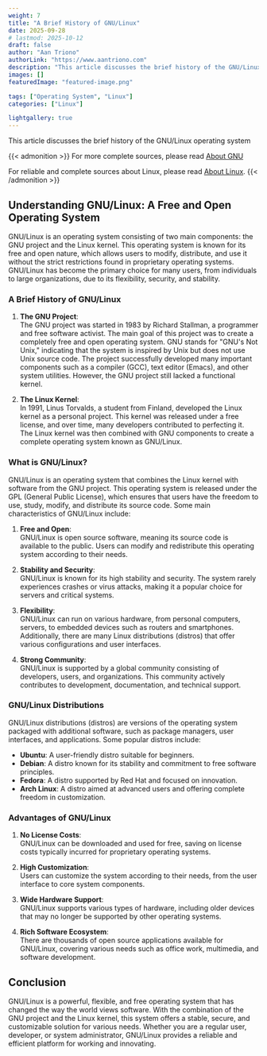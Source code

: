 ```yaml
---
weight: 7
title: "A Brief History of GNU/Linux"
date: 2025-09-28
# lastmod: 2025-10-12
draft: false
author: "Aan Triono"
authorLink: "https://www.aantriono.com"
description: "This article discusses the brief history of the GNU/Linux operating system."
images: []
featuredImage: "featured-image.png"

tags: ["Operating System", "Linux"]
categories: ["Linux"]

lightgallery: true
---
```


This article discusses the brief history of the GNU/Linux operating system

<!--more-->

{{< admonition >}}
For more complete sources, please read [About GNU](https://www.gnu.org/gnu/gnu.html)

For reliable and complete sources about Linux, please read [About Linux](https://www.linux.org/).
{{< /admonition >}}

## Understanding GNU/Linux: A Free and Open Operating System

GNU/Linux is an operating system consisting of two main components: the GNU project and the Linux kernel. This operating system is known for its free and open nature, which allows users to modify, distribute, and use it without the strict restrictions found in proprietary operating systems. GNU/Linux has become the primary choice for many users, from individuals to large organizations, due to its flexibility, security, and stability.

### A Brief History of GNU/Linux

1. **The GNU Project**:  
   The GNU project was started in 1983 by Richard Stallman, a programmer and free software activist. The main goal of this project was to create a completely free and open operating system. GNU stands for "GNU's Not Unix," indicating that the system is inspired by Unix but does not use Unix source code. The project successfully developed many important components such as a compiler (GCC), text editor (Emacs), and other system utilities. However, the GNU project still lacked a functional kernel.

2. **The Linux Kernel**:  
   In 1991, Linus Torvalds, a student from Finland, developed the Linux kernel as a personal project. This kernel was released under a free license, and over time, many developers contributed to perfecting it. The Linux kernel was then combined with GNU components to create a complete operating system known as GNU/Linux.

### What is GNU/Linux?

GNU/Linux is an operating system that combines the Linux kernel with software from the GNU project. This operating system is released under the GPL (General Public License), which ensures that users have the freedom to use, study, modify, and distribute its source code. Some main characteristics of GNU/Linux include:

1. **Free and Open**:  
   GNU/Linux is open source software, meaning its source code is available to the public. Users can modify and redistribute this operating system according to their needs.

2. **Stability and Security**:  
   GNU/Linux is known for its high stability and security. The system rarely experiences crashes or virus attacks, making it a popular choice for servers and critical systems.

3. **Flexibility**:  
   GNU/Linux can run on various hardware, from personal computers, servers, to embedded devices such as routers and smartphones. Additionally, there are many Linux distributions (distros) that offer various configurations and user interfaces.

4. **Strong Community**:  
   GNU/Linux is supported by a global community consisting of developers, users, and organizations. This community actively contributes to development, documentation, and technical support.

### GNU/Linux Distributions

GNU/Linux distributions (distros) are versions of the operating system packaged with additional software, such as package managers, user interfaces, and applications. Some popular distros include:

- **Ubuntu**: A user-friendly distro suitable for beginners.
- **Debian**: A distro known for its stability and commitment to free software principles.
- **Fedora**: A distro supported by Red Hat and focused on innovation.
- **Arch Linux**: A distro aimed at advanced users and offering complete freedom in customization.

### Advantages of GNU/Linux

1. **No License Costs**:  
   GNU/Linux can be downloaded and used for free, saving on license costs typically incurred for proprietary operating systems.

2. **High Customization**:  
   Users can customize the system according to their needs, from the user interface to core system components.

3. **Wide Hardware Support**:  
   GNU/Linux supports various types of hardware, including older devices that may no longer be supported by other operating systems.

4. **Rich Software Ecosystem**:  
   There are thousands of open source applications available for GNU/Linux, covering various needs such as office work, multimedia, and software development.

## Conclusion

GNU/Linux is a powerful, flexible, and free operating system that has changed the way the world views software. With the combination of the GNU project and the Linux kernel, this system offers a stable, secure, and customizable solution for various needs. Whether you are a regular user, developer, or system administrator, GNU/Linux provides a reliable and efficient platform for working and innovating.